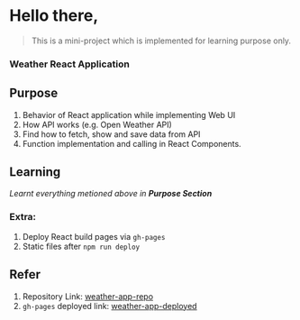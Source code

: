 # Hello there,

> This is a mini-project which is implemented for learning purpose only.  

### Weather React Application

## Purpose

1. Behavior of React application while implementing Web UI
2. How API works (e.g. Open Weather API)
3. Find how to fetch, show and save data from API
4. Function implementation and calling in React Components.

## Learning

*Learnt everything metioned above in **Purpose Section***

### Extra:

1. Deploy React build pages via `gh-pages`
2. Static files after `npm run deploy`

## Refer
1. Repository Link:           [weather-app-repo](https://github.com/Peeyush-04/weather-app)
2. `gh-pages` deployed link:  [weather-app-deployed](https://peeyush-04.github.io/weather-app/)